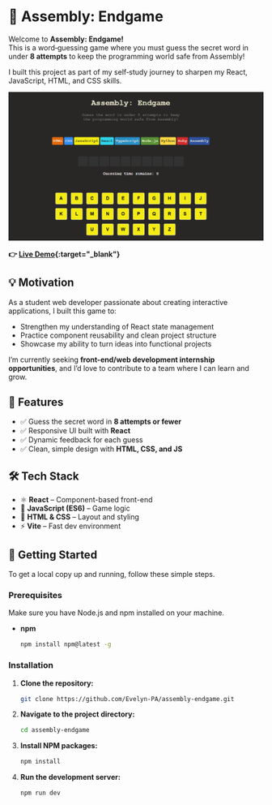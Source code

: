 
# 🚀 Assembly: Endgame

Welcome to **Assembly: Endgame!**  
This is a word‑guessing game where you must guess the secret word in under **8 attempts** to keep the programming world safe from Assembly!

I built this project as part of my self‑study journey to sharpen my React, JavaScript, HTML, and CSS skills.



![Screenshot of Assembly Endgame](/src/assets/Assembly-game.png)

**👉 [Live Demo](https://assembly-endgame-pearl-psi.vercel.app/){:target="_blank"}**

## 💡 Motivation
As a student web developer passionate about creating interactive applications, I built this game to:
- Strengthen my understanding of React state management
- Practice component reusability and clean project structure
- Showcase my ability to turn ideas into functional projects

I’m currently seeking **front-end/web development internship opportunities**, and I’d love to contribute to a team where I can learn and grow.

## 🎯 Features
- ✅ Guess the secret word in **8 attempts or fewer**
- ✅ Responsive UI built with **React**
- ✅ Dynamic feedback for each guess
- ✅ Clean, simple design with **HTML, CSS, and JS**


## 🛠️ Tech Stack
- ⚛️ **React** – Component-based front-end
- 📜 **JavaScript (ES6)** – Game logic
- 🎨 **HTML & CSS** – Layout and styling
- ⚡ **Vite** – Fast dev environment

## 🚀 Getting Started

To get a local copy up and running, follow these simple steps.

### Prerequisites

Make sure you have Node.js and npm installed on your machine.
*   **npm**
    ```sh
    npm install npm@latest -g
    ```

### Installation

1.  **Clone the repository:**
    ```sh
    git clone https://github.com/Evelyn-PA/assembly-endgame.git
    ```
2.  **Navigate to the project directory:**
    ```sh
    cd assembly-endgame
    ```
3.  **Install NPM packages:**
    ```sh
    npm install
    ```
4. **Run the development server:**
    ```sh
    npm run dev
    ```
